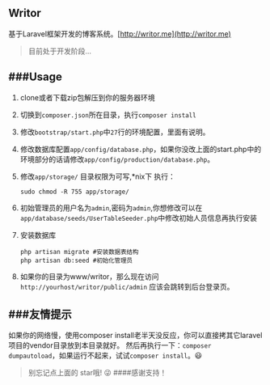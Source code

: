 ## Writor

基于Laravel框架开发的博客系统。[http://writor.me](http://writor.me)

>目前处于开发阶段...

###Usage
---
1. clone或者下载zip包解压到你的服务器环境
1. 切换到`composer.json`所在目录，执行`composer install`
1. 修改`bootstrap/start.php`中`27`行的环境配置，里面有说明。 
1. 修改数据库配置`app/config/database.php`，如果你没改上面的start.php中的环境部分的话请修改`app/config/production/database.php`。
1. 修改`app/storage/` 目录权限为可写,*nix下 执行：
    ```
    sudo chmod -R 755 app/storage/ 
    ```
1. 初始管理员的用户名为`admin`,密码为`admin`,你想修改可以在`app/database/seeds/UserTableSeeder.php`中修改初始人员信息再执行安装
1. 安装数据库

    ```
    php artisan migrate #安装数据表结构
    php artisan db:seed #初始化管理员
    ```

1. 如果你的目录为www/writor，那么现在访问`http://yourhost/writor/public/admin` 应该会跳转到后台登录页。

###友情提示
---
如果你的网络慢，使用composer install老半天没反应，你可以直接拷其它laravel项目的vendor目录放到本目录就好。
然后再执行一下：`composer dumpautoload`，如果运行不起来，试试`composer install`。:smiley:

> 别忘记点上面的 star哦! :stuck_out_tongue_winking_eye:
####感谢支持！


